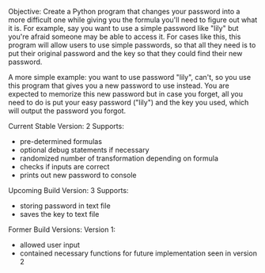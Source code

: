 Objective: Create a Python program that changes your password into a more difficult one while giving you the formula you'll need to figure out what it is. For example, say you want to use a simple password like "lily" but you're afraid someone may be able to access it. For cases like this, this program will allow users to use simple passwords, so that all they need is to put their original password and the key so that they could find their new password. 

A more simple example: you want to use password "lily", can't, so you use this program that gives you a new password to use instead. You are expected to memorize this new password but in case you forget, all you need to do is put your easy password ("lily") and the key you used, which will output the password you forgot. 

Current Stable Version: 2
Supports: 
- pre-determined formulas
- optional debug statements if necessary
- randomized number of transformation depending on formula
- checks if inputs are correct
- prints out new password to console

Upcoming Build Version: 3
Supports: 
- storing password in text file
- saves the key to text file

Former Build Versions: 
Version 1: 
- allowed user input 
- contained necessary functions for future implementation seen in version 2
